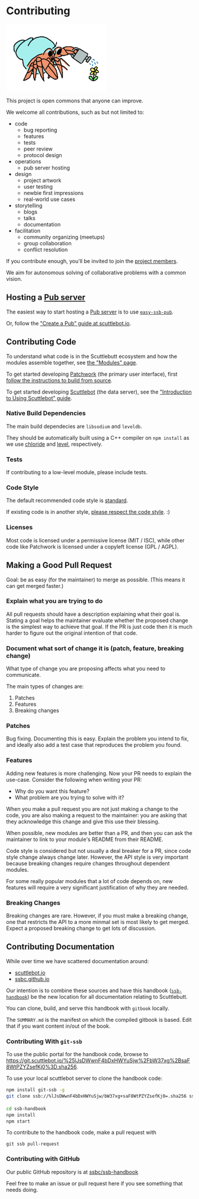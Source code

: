 # Contributing

![Hermies watering](assets/garden/hermies-watering.gif)

This project is open commons that anyone can improve.

We welcome all contributions, such as but not limited to:

- code
  - bug reporting
  - features
  - tests
  - peer review
  - protocol design
- operations
  - pub server hosting
- design
  - project artwork
  - user testing
  - newbie first impressions
  - real-world use cases
- storytelling
  - blogs
  - talks
  - documentation
- facilitation
  - community organizing (meetups)
  - group collaboration
  - conflict resolution

If you contribute enough, you'll be invited to join the [project members](https://github.com/ssbc).

We aim for autonomous solving of collaborative problems with a common vision.

## Hosting a [Pub server](concepts/pub.md)

The easiest way to start hosting a [Pub server](concepts/pub.md) is to use [`easy-ssb-pub`](https://github.com/staltz/easy-ssb-pub).

Or, follow the ["Create a Pub" guide at scuttlebot.io](http://scuttlebot.io/docs/config/create-a-pub.html).

## Contributing Code

To understand what code is in the Scuttlebutt ecosystem and how the modules assemble together, see [the "Modules" page](modules.md).

To get started developing [Patchwork](https://github.com/ssbc/patchwork) (the primary user interface), first [follow the instructions to build from source](https://github.com/ssbc/patchwork/blob/master/README.md#or-build-from-source).

To get started developing [Scuttlebot](https://github.com/ssbc/scuttlebot) (the data server), see the ["Introduction to Using Scuttlebot" guide](https://ssbc.github.io/docs/scuttlebot/tutorial.html).

### Native Build Dependencies

The main build dependecies are `libsodium` and `leveldb`.

They should be automatically built using a C++ compiler on `npm install` as we use [chloride](https://github.com/dominictarr/chloride) and [level](https://github.com/Level/level), respectively.

### Tests

If contributing to a low-level module, please include tests.

### Code Style

The default recommended code style is [standard](https://standardjs.com/).

If existing code is in another style, [please respect the code style](https://groups.google.com/forum/#!msg/nodejs/MWaivVTirPY/0pnRjKsggkIJ). :)

### Licenses

Most code is licensed under a permissive license (MIT / ISC), while other code like Patchwork is licensed under a copyleft license (GPL / AGPL).

## Making a Good Pull Request

Goal: be as easy (for the maintainer) to merge as possible. (This means it can get merged faster.)

### Explain what you are trying to do

All pull requests should have a description explaining what their goal is. Stating a goal helps the maintainer evaluate whether the proposed change is the simplest way to achieve that goal. If the PR is just code then it is much harder to figure out the original intention of that code.

### Document what sort of change it is (patch, feature, breaking change)

What type of change you are proposing affects what you need to communicate.

The main types of changes are:
1. Patches
2. Features
3. Breaking changes

### Patches 
Bug fixing. Documenting this is easy. Explain the problem you intend to fix, and ideally also add a test case that reproduces the problem you found.

### Features
Adding new features is more challenging. Now your PR needs to explain the use-case. Consider the following when writing your PR:
- Why do you want this feature? 
- What problem are you trying to solve with it? 

When you make a pull request you are not just making a change to the code, you are also making a request to the maintainer: you are asking that they acknowledge this change and give this use their blessing. 

When possible, new modules are better than a PR, and then you can ask the maintainer to link to your module's README from their README.

Code style is considered but not usually a deal breaker for a PR, since code style change always change later. However, the API style is very important because breaking changes require changes throughout dependent modules.

For some really popular modules that a lot of code depends on, new features will require a very significant justification of why they are needed.

### Breaking Changes
Breaking changes are rare. However, if you must make a breaking change, one that restricts the API to a more minmal set is most likely to get merged. Expect a proposed breaking change to get lots of discussion.

## Contributing Documentation

While over time we have scattered documentation around:

- [scuttlebot.io](https://scuttlebot.io)
- [ssbc.github.io](https://ssbc.github.io)

Our intention is to combine these sources and have this handbook ([`ssb-handbook`](https://github.com/ssbc/ssb-handbook)) be the new location for all documentation relating to Scuttlebutt.

You can clone, build, and serve this handbook with `gitbook` locally.

The `SUMMARY.md` is the manifest on which the compiled gitbook is based. Edit that if you want content in/out of the book.

### Contributing With `git-ssb`

To use the public portal for the handbook code, browse to <https://git.scuttlebot.io/%25lJsDWwnF4bDxHWYuSjw%2FbW37xg%2BsaF8WtPZYZsefKj0%3D.sha256>.

To use your local scuttlebot server to clone the handbook code:

```bash
npm install git-ssb -g
git clone ssb://%lJsDWwnF4bDxHWYuSjw/bW37xg+saF8WtPZYZsefKj0=.sha256 ssb-handbook

cd ssb-handbook
npm install
npm start
```

To contribute to the handbook code, make a pull request with

```
git ssb pull-request
```

### Contributing with GitHub

Our public GitHub repository is at [ssbc/ssb-handbook](https://github.com/ssbc/ssb-handbook)

Feel free to make an issue or pull request here if you see something that needs doing.
